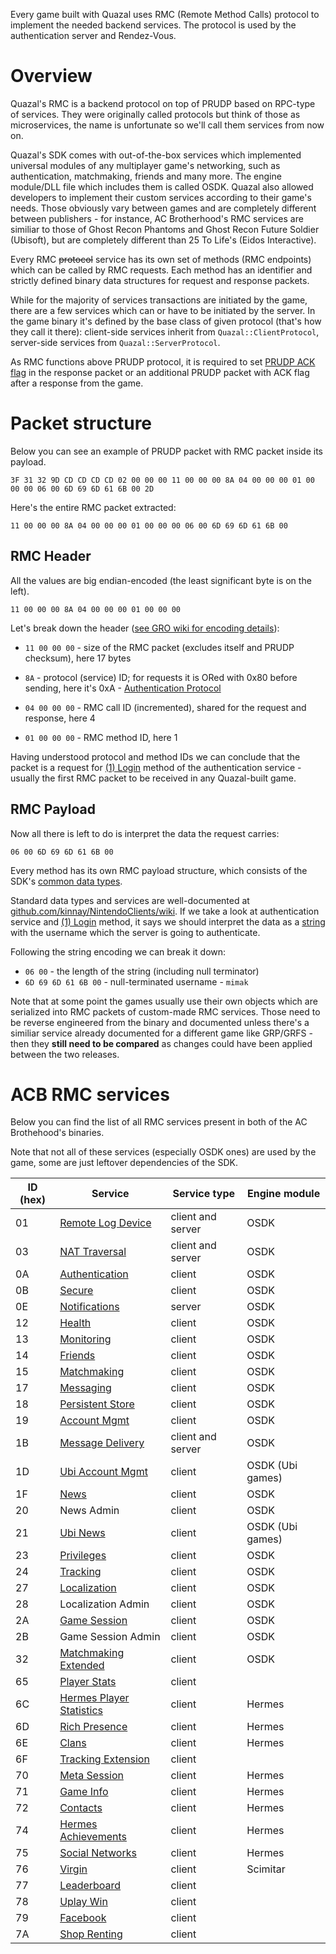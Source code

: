 Every game built with Quazal uses RMC (Remote Method Calls) protocol to implement the needed backend services. The protocol is used by the authentication server and Rendez-Vous.

# Overview

Quazal's RMC is a backend protocol on top of PRUDP based on RPC-type of services. They were originally called protocols but think of those as microservices, the name is unfortunate so we'll call them services from now on.

Quazal's SDK comes with out-of-the-box services which implemented universal modules of any multiplayer game's networking, such as authentication, matchmaking, friends and many more. The engine module/DLL file which includes them is called OSDK. Quazal also allowed developers to implement their custom services according to their game's needs. Those obviously vary between games and are completely different between publishers - for instance, AC Brotherhood's RMC services are similiar to those of Ghost Recon Phantoms and Ghost Recon Future Soldier (Ubisoft), but are completely different than 25 To Life's (Eidos Interactive).

Every RMC ~~protocol~~ service has its own set of methods (RMC endpoints) which can be called by RMC requests. Each method has an identifier and strictly defined binary data structures for request and response packets.

While for the majority of services transactions are initiated by the game, there are a few services which can or have to be initiated by the server. In the game binary it's defined by the base class of given protocol (that's how they call it there): client-side services inherit from `Quazal::ClientProtocol`, server-side services from `Quazal::ServerProtocol`.

As RMC functions above PRUDP protocol, it is required to set [PRUDP ACK flag](https://github.com/zeroKilo/GROBackendWV/wiki/QPacket-Format#other-prudp-flags) in the response packet or an additional PRUDP packet with ACK flag after a response from the game.

# Packet structure

Below you can see an example of PRUDP packet with RMC packet inside its payload.
```
3F 31 32 9D CD CD CD CD 02 00 00 00 11 00 00 00 8A 04 00 00 00 01 00 00 00 06 00 6D 69 6D 61 6B 00 2D
```

Here's the entire RMC packet extracted:
```
11 00 00 00 8A 04 00 00 00 01 00 00 00 06 00 6D 69 6D 61 6B 00
```

## RMC Header

All the values are big endian-encoded (the least significant byte is on the left).
```
11 00 00 00 8A 04 00 00 00 01 00 00 00
```

Let's break down the header ([see GRO wiki for encoding details](https://github.com/zeroKilo/GROBackendWV/wiki/RMC-Packet-Format#decoding--encoding)):
- `11 00 00 00` - size of the RMC packet (excludes itself and PRUDP checksum), here 17 bytes

- `8A` - protocol (service) ID; for requests it is ORed with 0x80 before sending, here it's 0xA - [Authentication Protocol](https://github.com/kinnay/NintendoClients/wiki/Authentication-Protocol)
- `04 00 00 00` - RMC call ID (incremented), shared for the request and response, here 4
- `01 00 00 00` - RMC method ID, here 1

Having understood protocol and method IDs we can conclude that the packet is a request for [(1) Login](https://github.com/kinnay/NintendoClients/wiki/Authentication-Protocol#1-login) method of the authentication service - usually the first RMC packet to be received in any Quazal-built game.

## RMC Payload

Now all there is left to do is interpret the data the request carries:
```
06 00 6D 69 6D 61 6B 00
```

Every method has its own RMC payload structure, which consists of the SDK's [common data types](https://github.com/kinnay/NintendoClients/wiki/NEX-Common-Types).

Standard data types and services are well-documented at [github.com/kinnay/NintendoClients/wiki](https://github.com/kinnay/NintendoClients/wiki/). If we take a look at authentication service and [(1) Login](https://github.com/kinnay/NintendoClients/wiki/Authentication-Protocol#1-login) method, it says we should interpret the data as a [string](https://github.com/kinnay/NintendoClients/wiki/NEX-Common-Types#string) with the username which the server is going to authenticate.

Following the string encoding we can break it down:
- `06 00` - the length of the string (including null terminator)
- `6D 69 6D 61 6B 00` - null-terminated username - `mimak`

Note that at some point the games usually use their own objects which are serialized into RMC packets of custom-made RMC services. Those need to be reverse engineered from the binary and documented unless there's a similiar service already documented for a different game like GRP/GRFS - then they **still need to be compared** as changes could have been applied between the two releases.

# ACB RMC services
Below you can find the list of all RMC services present in both of the AC Brothehood's binaries.

Note that not all of these services (especially OSDK ones) are used by the game, some are just leftover dependencies of the SDK.

| ID (hex) | Service | Service type | Engine module |
|---|---|---|---|
| 01 | [Remote Log Device](https://github.com/kinnay/NintendoClients/wiki/Remote-Log-Device-Protocol) | client and server | OSDK |
| 03 | [NAT Traversal](https://github.com/kinnay/NintendoClients/wiki/NAT-Traversal-Protocol) | client and server | OSDK |
| 0A | [Authentication](https://github.com/kinnay/NintendoClients/wiki/Authentication-Protocol) | client | OSDK |
| 0B | [Secure](https://github.com/kinnay/NintendoClients/wiki/Secure-Protocol) | client | OSDK |
| 0E | [Notifications](/RMC-Notification-Protocol.md) | server | OSDK |
| 12 | [Health](https://github.com/kinnay/NintendoClients/wiki/Health-Protocol) | client | OSDK |
| 13 | [Monitoring](https://github.com/kinnay/NintendoClients/wiki/Monitoring-Protocol) | client | OSDK |
| 14 | [Friends](https://github.com/kinnay/NintendoClients/wiki/Friends-Protocol) | client | OSDK |
| 15 | [Matchmaking](https://github.com/kinnay/NintendoClients/wiki/Match-Making-Protocol) | client | OSDK |
| 17 | [Messaging](https://github.com/kinnay/NintendoClients/wiki/Messaging-Protocol) | client | OSDK |
| 18 | [Persistent Store](/RMC-Persistent-Store-Protocol.md) | client | OSDK |
| 19 | [Account Mgmt](https://github.com/kinnay/NintendoClients/wiki/Account-Management-Protocol) | client | OSDK |
| 1B | [Message Delivery](https://github.com/kinnay/NintendoClients/wiki/Message-Delivery-Protocol) | client and server | OSDK |
| 1D | [Ubi Account Mgmt](/RMC-Ubi-Account-Management-Protocol.md) | client | OSDK (Ubi games) |
| 1F | [News](https://github.com/kinnay/NintendoClients/wiki/News-Protocol) | client | OSDK |
| 20 | News Admin | client | OSDK |
| 21 | [Ubi News](/RMC-Ubi-News-Protocol.md) | client | OSDK (Ubi games) |
| 23 | [Privileges](/RMC-Privileges-Protocol.md) | client | OSDK |
| 24 | [Tracking](/RMC-Tracking-Protocol.md) | client | OSDK |
| 27 | [Localization](https://github.com/kinnay/NintendoClients/wiki/Localization-Protocol) | client | OSDK |
| 28 | Localization Admin | client | OSDK |
| 2A | [Game Session](https://github.com/kinnay/NintendoClients/wiki/Game-Session-Protocol) | client | OSDK |
| 2B | Game Session Admin | client | OSDK |
| 32 | [Matchmaking Extended](https://github.com/kinnay/NintendoClients/wiki/Match-Making-Protocol-Ext) | client | OSDK |
| 65 | [Player Stats]() | client | |
| 6C | [Hermes Player Statistics](/RMC-Player-Statistics-Protocol.md) | client | Hermes |
| 6D | [Rich Presence](/RMC-Rich-Presence-Protocol.md) | client | Hermes |
| 6E | [Clans](/RMC-Clans-Protocol.md) | client | Hermes |
| 6F | [Tracking Extension](/RMC-Tracking-Extension-Protocol.md) | client | |
| 70 | [Meta Session](/RMC-Meta-Session-Protocol.md) | client | Hermes |
| 71 | [Game Info](/RMC-Game-Info-Protocol.md) | client | Hermes |
| 72 | [Contacts](/RMC-Contacts-Protocol.md) | client | Hermes |
| 74 | [Hermes Achievements](/RMC-Hermes-Achievements-Protocol.md) | client | Hermes |
| 75 | [Social Networks](/RMC-Social-Networks-Protocol.md) | client | Hermes |
| 76 | [Virgin](/RMC-Virgin-Protocol.md) | client | Scimitar |
| 77 | [Leaderboard]() | client | |
| 78 | [Uplay Win](/RMC-Uplay-Win-Protocol.md) | client | |
| 79 | [Facebook]() | client | |
| 7A | [Shop Renting]() | client | |